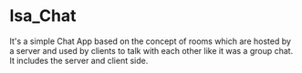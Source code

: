 # Isa_Chat
It's a simple Chat App based on the concept of rooms which are hosted by a server and used by clients to talk with each other like it was a group chat. It includes the server and client side.
